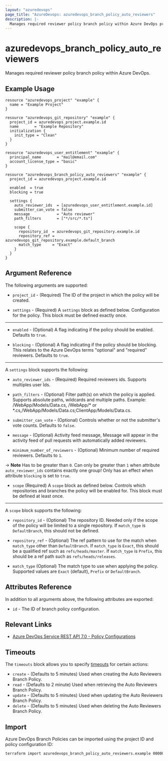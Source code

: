 ```yaml
---
layout: "azuredevops"
page_title: "AzureDevops: azuredevops_branch_policy_auto_reviewers"
description: |-
  Manages required reviewer policy branch policy within Azure DevOps project.
---
```


# azuredevops_branch_policy_auto_reviewers

Manages required reviewer policy branch policy within Azure DevOps.

## Example Usage

```hcl
resource "azuredevops_project" "example" {
  name = "Example Project"
}

resource "azuredevops_git_repository" "example" {
  project_id = azuredevops_project.example.id
  name       = "Example Repository"
  initialization {
    init_type = "Clean"
  }
}

resource "azuredevops_user_entitlement" "example" {
  principal_name       = "mail@email.com"
  account_license_type = "basic"
}

resource "azuredevops_branch_policy_auto_reviewers" "example" {
  project_id = azuredevops_project.example.id

  enabled  = true
  blocking = true

  settings {
    auto_reviewer_ids  = [azuredevops_user_entitlement.example.id]
    submitter_can_vote = false
    message            = "Auto reviewer"
    path_filters       = ["*/src/*.ts"]

    scope {
      repository_id  = azuredevops_git_repository.example.id
      repository_ref = azuredevops_git_repository.example.default_branch
      match_type     = "Exact"
    }
  }
}
```

## Argument Reference

The following arguments are supported:

* `project_id` - (Required) The ID of the project in which the policy will be created.

* `settings` - (Required) A `settings` block as defined below. Configuration for the policy. This block must be defined exactly once.

---

* `enabled` - (Optional) A flag indicating if the policy should be enabled. Defaults to `true`.

* `blocking` - (Optional) A flag indicating if the policy should be blocking. This relates to the Azure DevOps terms "optional" and "required" reviewers. Defaults to `true`.


---

A `settings` block supports the following:

* `auto_reviewer_ids` - (Required) Required reviewers ids. Supports multiples user Ids.

* `path_filters` - (Optional) Filter path(s) on which the policy is applied. Supports absolute paths, wildcards and multiple paths. Example: /WebApp/Models/Data.cs, /WebApp/* or *.cs,/WebApp/Models/Data.cs;ClientApp/Models/Data.cs.

* `submitter_can_vote` - (Optional) Controls whether or not the submitter's vote counts. Defaults to `false`.

* `message` - (Optional) Activity feed message, Message will appear in the activity feed of pull requests with automatically added reviewers.

* `minimum_number_of_reviewers` - (Optional) Minimum number of required reviewers. Defaults to `1`.

-> **Note** Has to be greater than `0`. Can only be greater than `1` when attribute `auto_reviewer_ids` contains exactly one group! Only has an effect when attribute `blocking` is set to `true`.

* `scope` (Required) A `scope` block as defined below. Controls which repositories and branches the policy will be enabled for. This block must be defined at least once.

---

A `scope` block supports the following:

* `repository_id` - (Optional) The repository ID. Needed only if the scope of the policy will be limited to a single repository. If `match_type` is `DefaultBranch`, this should not be defined.

* `repository_ref` - (Optional) The ref pattern to use for the match when `match_type` other than `DefaultBranch`. If `match_type` is `Exact`, this should be a qualified ref such as `refs/heads/master`. If `match_type` is `Prefix`, this should be a ref path such as `refs/heads/releases`.

* `match_type` (Optional) The match type to use when applying the policy. Supported values are `Exact` (default), `Prefix` or `DefaultBranch`.

## Attributes Reference

In addition to all arguments above, the following attributes are exported:

* `id` - The ID of branch policy configuration.

## Relevant Links

- [Azure DevOps Service REST API 7.0 - Policy Configurations](https://docs.microsoft.com/en-us/rest/api/azure/devops/policy/configurations/create?view=azure-devops-rest-7.0)

## Timeouts

The `timeouts` block allows you to specify [timeouts](https://developer.hashicorp.com/terraform/language/resources/syntax#operation-timeouts) for certain actions:

* `create` - (Defaults to 5 minutes) Used when creating the Auto Reviewers Branch Policy.
* `read` - (Defaults to 2 minute) Used when retrieving the Auto Reviewers Branch Policy.
* `update` - (Defaults to 5 minutes) Used when updating the Auto Reviewers Branch Policy.
* `delete` - (Defaults to 5 minutes) Used when deleting the Auto Reviewers Branch Policy.

## Import

Azure DevOps Branch Policies can be imported using the project ID and policy configuration ID:

```sh
terraform import azuredevops_branch_policy_auto_reviewers.example 00000000-0000-0000-0000-000000000000/0
```
